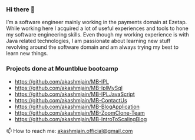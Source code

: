 ### Hi there 👋
I’m a software engineer mainly working in the payments domain at Ezetap. While working here I
acquired a lot of useful experiences and tools to hone my software engineering skills. Even though my
working experience is with Java related technologies, I am passionate about learning new stuff
revolving around the software domain and am always trying my best to learn new things.

### Projects done at Mountblue bootcamp
- https://github.com/akashmjain/MB-IPL
- https://github.com/akashmjain/MB-IplMySql
- https://github.com/akashmjain/MB-IPLJavaScript
- https://github.com/akashmjain/MB-ContactUs
- https://github.com/akashmjain/MB-BlogApplication
- https://github.com/akashmjain/MB-ZoomClone-Team
- https://github.com/akashmjain/MB-IntroToScalingBlog


📫 How to reach me: akashmjain.official@gmail.com
<!--
**akashmjain/akashmjain** is a ✨ _special_ ✨ repository because its `README.md` (this file) appears on your GitHub profile.

Here are some ideas to get you started:

- 🔭 I’m currently working on ...
- 🌱 I’m currently learning ...
- 👯 I’m looking to collaborate on ...
- 🤔 I’m looking for help with ...
- 💬 Ask me about ...
- 📫 How to reach me: ...
- 😄 Pronouns: ...
- ⚡ Fun fact: ...
-->
